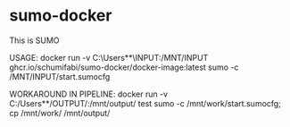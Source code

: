 # sumo-docker

This is SUMO 

USAGE: docker run -v C:\Users\**\INPUT:/MNT/INPUT ghcr.io/schumifabi/sumo-docker/docker-image:latest sumo -c /MNT/INPUT/start.sumocfg

WORKAROUND IN PIPELINE: docker run -v C:/Users**/OUTPUT/:/mnt/output/ test sumo -c /mnt/work/start.sumocfg; cp /mnt/work/ /mnt/output/
